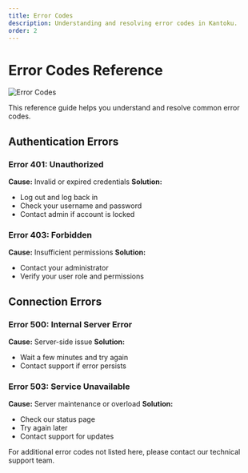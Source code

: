 ```yaml
---
title: Error Codes
description: Understanding and resolving error codes in Kantoku.
order: 2
---
```


# Error Codes Reference

![Error Codes](/figma-designs/instruction-12.png)

This reference guide helps you understand and resolve common error codes.

## Authentication Errors

### Error 401: Unauthorized
**Cause:** Invalid or expired credentials
**Solution:** 
- Log out and log back in
- Check your username and password
- Contact admin if account is locked

### Error 403: Forbidden
**Cause:** Insufficient permissions
**Solution:**
- Contact your administrator
- Verify your user role and permissions

## Connection Errors

### Error 500: Internal Server Error
**Cause:** Server-side issue
**Solution:**
- Wait a few minutes and try again
- Contact support if error persists

### Error 503: Service Unavailable
**Cause:** Server maintenance or overload
**Solution:**
- Check our status page
- Try again later
- Contact support for updates

For additional error codes not listed here, please contact our technical support team.
